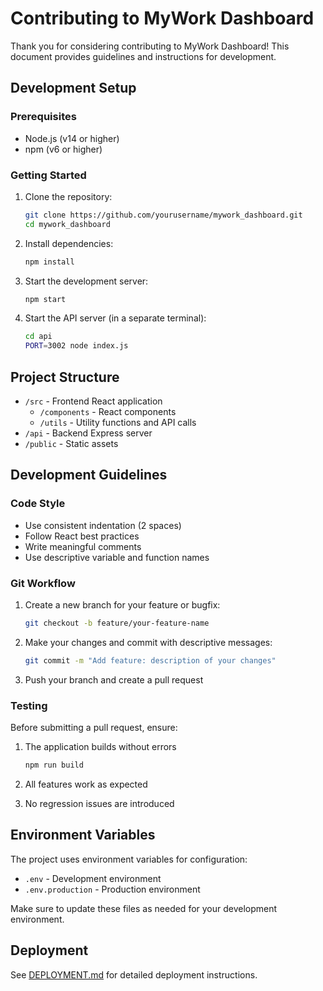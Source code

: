 # Contributing to MyWork Dashboard

Thank you for considering contributing to MyWork Dashboard! This document provides guidelines and instructions for development.

## Development Setup

### Prerequisites

- Node.js (v14 or higher)
- npm (v6 or higher)

### Getting Started

1. Clone the repository:
   ```bash
   git clone https://github.com/yourusername/mywork_dashboard.git
   cd mywork_dashboard
   ```

2. Install dependencies:
   ```bash
   npm install
   ```

3. Start the development server:
   ```bash
   npm start
   ```

4. Start the API server (in a separate terminal):
   ```bash
   cd api
   PORT=3002 node index.js
   ```

## Project Structure

- `/src` - Frontend React application
  - `/components` - React components
  - `/utils` - Utility functions and API calls
- `/api` - Backend Express server
- `/public` - Static assets

## Development Guidelines

### Code Style

- Use consistent indentation (2 spaces)
- Follow React best practices
- Write meaningful comments
- Use descriptive variable and function names

### Git Workflow

1. Create a new branch for your feature or bugfix:
   ```bash
   git checkout -b feature/your-feature-name
   ```

2. Make your changes and commit with descriptive messages:
   ```bash
   git commit -m "Add feature: description of your changes"
   ```

3. Push your branch and create a pull request

### Testing

Before submitting a pull request, ensure:

1. The application builds without errors
   ```bash
   npm run build
   ```

2. All features work as expected
3. No regression issues are introduced

## Environment Variables

The project uses environment variables for configuration:

- `.env` - Development environment
- `.env.production` - Production environment

Make sure to update these files as needed for your development environment.

## Deployment

See [DEPLOYMENT.md](./DEPLOYMENT.md) for detailed deployment instructions.